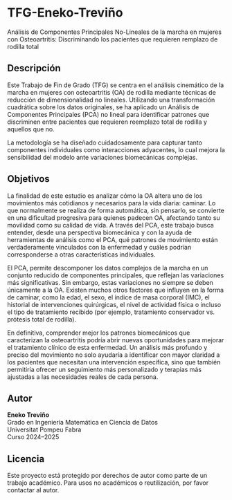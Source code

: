 # TFG-Eneko-Treviño
Análisis de Componentes Principales No-Lineales de la marcha en mujeres con Osteoartritis: Discriminando los pacientes que requieren remplazo de rodilla total
## Descripción

Este Trabajo de Fin de Grado (TFG) se centra en el análisis cinemático de la marcha en mujeres con osteoartritis (OA) de rodilla mediante técnicas de reducción de dimensionalidad no lineales. Utilizando una transformación cuadrática sobre los datos originales, se ha aplicado un Análisis de Componentes Principales (PCA) no lineal para identificar patrones que discriminen entre pacientes que requieren reemplazo total de rodilla y aquellos que no.

La metodología se ha diseñado cuidadosamente para capturar tanto componentes individuales como interacciones adyacentes, lo cual mejora la sensibilidad del modelo ante variaciones biomecánicas complejas.

## Objetivos

La finalidad de este estudio es analizar cómo la OA altera uno de los movimientos más cotidianos y necesarios para la vida diaria: caminar. Lo que normalmente se realiza de forma automática, sin pensarlo, se convierte en una dificultad progresiva para quienes padecen OA, afectando tanto su movilidad como su calidad de vida. A través del PCA, este trabajo busca entender, desde una perspectiva biomecánica y con la ayuda de herramientas de análisis como el PCA, qué patrones de movimiento están verdaderamente vinculados con la enfermedad y cuáles podrían corresponderse a otras características individuales.

El PCA, permite descomponer los datos complejos de la marcha en un conjunto reducido de componentes principales, que reflejan las variaciones más significativas. Sin embargo, estas variaciones no siempre se deben únicamente a la OA. Existen muchos otros factores que influyen en la forma de caminar, como la edad, el sexo, el índice de masa corporal (IMC), el historial de intervenciones quirúrgicas, el nivel de actividad física o incluso el tipo de tratamiento recibido (por ejemplo, tratamiento conservador vs. prótesis total de rodilla).

En definitiva, comprender mejor los patrones biomecánicos que caracterizan la osteoartritis podría abrir nuevas oportunidades para mejorar el tratamiento clínico de esta enfermedad. Un análisis más profundo y preciso del movimiento no solo ayudaría a identificar con mayor claridad a los pacientes que necesitan una intervención específica, sino que también permitiría ofrecer un seguimiento más personalizado y terapias más ajustadas a las necesidades reales de cada persona.

## Autor

**Eneko Treviño**  
Grado en Ingeniería Matemática en Ciencia de Datos  
Universitat Pompeu Fabra  
Curso 2024–2025

## Licencia

Este proyecto está protegido por derechos de autor como parte de un trabajo académico. Para usos no académicos o reutilización, por favor contactar al autor.
